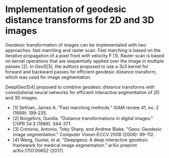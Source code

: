 # Implementation of geodesic distance transforms for 2D and 3D images
Geodesic transformation of images can be implementated with two approaches: fast marching and raster scan. Fast marching is based on the iterative propagation of a pixel front with velocity F [1]. Raster scan is based on kernel operations that are sequentially applied over the image in multiple passes [2]. In GeoS[3], the authors proposed to use a 3x3 kernel for forward and backward passes for efficient geodesic distance transform, which was used for image segmentation.  

DeepIGeoS[4] proposed to combine geodesic distance transforms with convolutional neural networks for efficient interactive segmentation of 2D and 3D images. 

* [1] Sethian, James A. "Fast marching methods." SIAM review 41, no. 2 (1999): 199-235.
* [2] Borgefors, Gunilla. "Distance transformations in digital images." CVPR 34.3 (1986): 344-371.
* [3] Criminisi, Antonio, Toby Sharp, and Andrew Blake. "Geos: Geodesic image segmentation." Computer Vision–ECCV 2008 (2008): 99-112.
* [4] Wang, Guotai, et al. "Deepigeos: A deep interactive geodesic framework for medical image segmentation." arXiv preprint arXiv:1707.00652 (2017).
